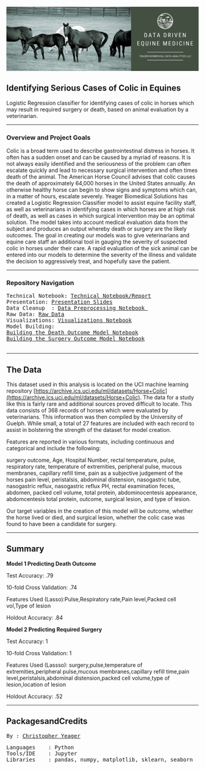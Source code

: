 <p align="center">
   <img src=https://github.com/yeagercmbpd/Identifying-Serious-Cases-of-Colic-in-Equines/blob/main/Images/Project%201%20Banner.png>
<div align="center">
   <figcaption></figcaption>
</div>
</p>

Identifying Serious Cases of Colic in Equines
---
Logistic Regression classifier for identifying cases of colic in horses which may result in required surgery or death, based on animal evaluation by a veterinarian.

---
### Overview and Project Goals
Colic is a broad term used to describe gastrointestinal distress in horses. It often has a sudden onset and can be caused by a myriad of reasons. It is not always easily identified and the seriousness of the problem can often escalate quickly and lead to necessary surgical intervention and often times death of the animal. The American Horse Council advises that colic causes the death of approximately 64,000 horses in the United States annually. An otherwise healthy horse can begin to show signs and symptoms which can, in a matter of hours, escalate severely. Yeager Biomedical Solutions has created a Logistic Regression Classifier model to assist equine facility staff, as well as veterinarians in identifying cases in which horses are at high risk of death, as well as cases in which surgical intervention may be an optimal solution. The model takes into account medical evaluation data from the subject and produces an output whereby death or surgery are the likely outcomes. The goal in creating our models was to give veterinarians and equine care staff an additional tool in gauging the severity of suspected colic in horses under their care. A rapid evaluation of the sick animal can be entered into our models to determine the severity of the illness and validate the decision to aggressively treat, and hopefully save the patient.

---
### Repository Navigation
<pre>
Technical Notebook: <a href=https://github.com/yeagercmbpd/Identifying-Serious-Cases-of-Colic-in-Equines/blob/main/Technical%20Notebook-FinalRevamp.ipynb>Technical Notebook/Report</a>
Presentation: <a href=https://github.com/yeagercmbpd/Identifying-Serious-Cases-of-Colic-in-Equines/blob/main/Presentation.pdf>Presentation Slides</a>
Data Cleanup  : <a href=https://github.com/yeagercmbpd/Identifying-Serious-Cases-of-Colic-in-Equines/blob/main/Notebooks/Project%201%20Data%20Preparation.ipynb>Data Preprocessing Notebook </a>
Raw Data: <a href=https://github.com/yeagercmbpd/Identifying-Serious-Cases-of-Colic-in-Equines/tree/main/Data>Raw Data</a>
Visualizations: <a href=https://github.com/yeagercmbpd/Identifying-Serious-Cases-of-Colic-in-Equines/blob/main/Notebooks/ExploratoryVisualizations.ipynb>Visualizations Notebook</a>
Model Building: 
<a href=https://github.com/yeagercmbpd/Identifying-Serious-Cases-of-Colic-in-Equines/blob/main/Notebooks/Logistic%20Classifier%20for%20Death%20Outcome.ipynb>Building the Death Outcome Model Notebook</a>
<a href=https://github.com/yeagercmbpd/Identifying-Serious-Cases-of-Colic-in-Equines/blob/main/Notebooks/Logistic%20Classifier%20for%20SurgicalOutcome.ipynb>Building the Surgery Outcome Model Notebook</a>

</pre>
---

## The Data
This dataset used in this analysis is located on the UCI machine learning repository [https://archive.ics.uci.edu/ml/datasets/Horse+Colic](https://archive.ics.uci.edu/ml/datasets/Horse+Colic). The data for a study like this is fairly rare and additional sources proved difficult to locate. This data consists of 368 records of horses which were evaluated by veterinarians. This information was then compiled by the University of Guelph. While small, a total of 27 features are included with each record to assist in bolstering the strength of the dataset for model creation.

Features are reported in various formats, including continuous  and categorical and include the following: 

surgery outcome, Age, Hospital Number, rectal temperature, pulse, respiratory rate, temperature of extremities, peripheral pulse, mucous membranes, capillary refill time, pain  as a subjective judgement of the horses pain level, peristalsis, abdominal distension, nasogastric tube, nasogastric reflux, nasogastric reflux PH, rectal examination  feces, abdomen, packed cell volume, total protein, abdominocentesis appearance, abdomcentesis total protein, outcome, surgical lesion, and type of lesion.

Our target variables in the creation of this model will be outcome, whether the horse lived or died, and surgical lesion, whether the colic case was found to have been a candidate for surgery.

---

## Summary

**Model 1 Predicting Death Outcome**

   Test Accuracy: .79 
   
   10-fold Cross Validation: .74
   
   Features Used (Lasso):Pulse,Respiratory rate,Pain level,Packed cell vol,Type of lesion
   
   Holdout Accuracy: .84
   
**Model 2 Predicting Required Surgery**

   Test Accuracy: 1
   
   10-fold Cross Validation: 1
   
   Features Used (Lassso): surgery,pulse,temperature of extremities,peripheral pulse,mucous membranes,capillary refill time,pain level,peristalsis,abdominal distension,packed cell volume,type of lesion,location of lesion
   
   Holdout Accuracy: .52
   

---
## PackagesandCredits
<pre>
By : <a href=https://github.com/yeagercmbpd>Christopher Yeager</a>
</pre>

<pre>
Languages    : Python
Tools/IDE    : Jupyter
Libraries    : pandas, numpy, matplotlib, sklearn, seaborn
</pre>

